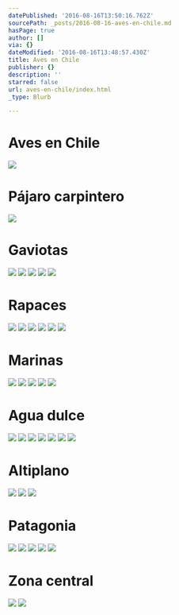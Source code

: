 ```yaml
---
datePublished: '2016-08-16T13:50:16.762Z'
sourcePath: _posts/2016-08-16-aves-en-chile.md
hasPage: true
author: []
via: {}
dateModified: '2016-08-16T13:48:57.430Z'
title: Aves en Chile
publisher: {}
description: ''
starred: false
url: aves-en-chile/index.html
_type: Blurb

---
```

# Aves en Chile
![](https://the-grid-user-content.s3-us-west-2.amazonaws.com/feb86a57-9da9-471c-8ce1-0448149769f5.jpg)

# Pájaro carpintero
![](https://the-grid-user-content.s3-us-west-2.amazonaws.com/96c43fb6-3d36-4613-aadf-c4859dd9bcc0.jpg)

# Gaviotas
![](https://the-grid-user-content.s3-us-west-2.amazonaws.com/32fa6a79-33da-45bc-97c3-34faf31ed7d2.jpg)
![](https://the-grid-user-content.s3-us-west-2.amazonaws.com/8c7dd9b9-8173-4655-a4d3-078ca5ee93dd.jpg)
![](https://the-grid-user-content.s3-us-west-2.amazonaws.com/631ad676-8dbe-4ec0-adb3-7751ab5542f6.jpg)
![](https://the-grid-user-content.s3-us-west-2.amazonaws.com/11de1024-17a9-480f-b72b-2f8503c7405f.jpg)
![](https://the-grid-user-content.s3-us-west-2.amazonaws.com/46f170a0-033d-42b4-9a21-bb77af163435.jpg)

# Rapaces
![](https://the-grid-user-content.s3-us-west-2.amazonaws.com/d6559812-463e-4338-a281-64a052330b4f.jpg)
![](https://the-grid-user-content.s3-us-west-2.amazonaws.com/20828359-4645-4d06-bc44-374ea3cb15bb.jpg)
![](https://the-grid-user-content.s3-us-west-2.amazonaws.com/85fda343-0211-4d43-aa85-4fb7fb02ed98.jpg)
![](https://the-grid-user-content.s3-us-west-2.amazonaws.com/666931d3-4275-481d-92aa-5c5d6ab56dbc.jpg)
![](https://the-grid-user-content.s3-us-west-2.amazonaws.com/de9fa55d-f1e4-4c9b-994f-9e40fd70d777.jpg)
![](https://the-grid-user-content.s3-us-west-2.amazonaws.com/a5b93e9e-9e89-426e-a4c3-e7d780c8922c.jpg)

# Marinas
![](https://the-grid-user-content.s3-us-west-2.amazonaws.com/59a37013-30c8-4264-b05c-262e1a9732c1.jpg)
![](https://the-grid-user-content.s3-us-west-2.amazonaws.com/aba50233-7703-47ab-a764-5203481fafa6.jpg)
![](https://the-grid-user-content.s3-us-west-2.amazonaws.com/a64fd80c-079e-4fd5-8a00-9b1a60fe281f.jpg)
![](https://the-grid-user-content.s3-us-west-2.amazonaws.com/fd4be95a-ec25-454b-9aab-dc906c9d149d.jpg)
![](https://the-grid-user-content.s3-us-west-2.amazonaws.com/3d4979c9-6007-47dc-8a7b-ea66358e344a.jpg)

# Agua dulce
![](https://the-grid-user-content.s3-us-west-2.amazonaws.com/32920877-0bd3-473e-88cd-b33be53ae775.jpg)
![](https://the-grid-user-content.s3-us-west-2.amazonaws.com/ebf66a5e-3b15-4556-bcd5-98caa9750623.jpg)
![](https://the-grid-user-content.s3-us-west-2.amazonaws.com/a4394fe3-2202-47da-bf09-42cf17d50a8b.jpg)
![](https://the-grid-user-content.s3-us-west-2.amazonaws.com/21d9f150-d201-4a2f-b253-c5a09633fc40.jpg)
![](https://the-grid-user-content.s3-us-west-2.amazonaws.com/34bf9ba8-785a-4505-a61d-0c91420504da.jpg)
![](https://the-grid-user-content.s3-us-west-2.amazonaws.com/d918845e-904d-4c31-bfa7-96e00ca6e483.jpg)
![](https://the-grid-user-content.s3-us-west-2.amazonaws.com/0bc60cb9-835d-41c9-8783-d864aca0b472.jpg)

# Altiplano
![](https://the-grid-user-content.s3-us-west-2.amazonaws.com/fa3b476e-7e6e-4874-b545-ba85da6e68e7.jpg)
![](https://the-grid-user-content.s3-us-west-2.amazonaws.com/5c0d35e9-319b-4781-9292-35ffd0f20abf.jpg)
![](https://the-grid-user-content.s3-us-west-2.amazonaws.com/b1cfff5c-b64d-4501-834a-754c32fdc4e4.jpg)

# Patagonia
![](https://the-grid-user-content.s3-us-west-2.amazonaws.com/ec8ba65a-0584-47cd-bf28-3923b51c0faa.jpg)
![](https://the-grid-user-content.s3-us-west-2.amazonaws.com/39531284-094c-4d34-aafc-24b78b2bad8c.jpg)
![](https://the-grid-user-content.s3-us-west-2.amazonaws.com/a757bc99-5ff9-4d59-bce0-bbde94872fd5.jpg)
![](https://the-grid-user-content.s3-us-west-2.amazonaws.com/87d6974c-b102-4b2e-94f7-11abbb39c969.jpg)
![](https://the-grid-user-content.s3-us-west-2.amazonaws.com/f59be223-227a-46c5-b693-2d1e8974ad09.jpg)

# Zona central
![](https://the-grid-user-content.s3-us-west-2.amazonaws.com/c46a322c-c168-4bf5-9599-5218e3d829b2.jpg)
![](https://the-grid-user-content.s3-us-west-2.amazonaws.com/fe4c3589-2fcc-427e-89b3-b9e51d637402.jpg)